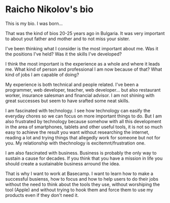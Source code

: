 # Raicho Nikolov's bio

This is my bio. I was born... 

That was the kind of bios 20-25 years ago in Bulgaria. It was very important to about yout father and mother and to not miss your sister. 

I've been thinking what I consider is the most important about me. Was it the positions I've held? Was it the skills I've developed?

I think the most important is the experience as a whole and where it leads me. What kind of person and professional I am now because of that? What kind of jobs I am capable of doing?

My experience is both technical and people related. I've been a programmer, web developer, teacher, web developer... but also restaurant worker, insurance salesman and financial advisor. I am not shining with great successes but seem to have srafted some neat skills.

I am fascinated with technology. I see how technology can easify the everyday chores so we can focus on more important things to do. But I am also frustrated by technology because somehow with all this development in the area of smartphones, tablets and other useful tools, it is not so much easy to achieve the result you want without researching the internet, reading a lot and trying things that allegedly work for someone but not for you. My relationship with thechnology is excitemnt/frustration one.

I am also fascinated with business. Business is probably the only way to sustain a cause for decades. If you think that you have a mission in life you should create a sustainable business arround the idea.

That is why I want to work at Basecamp. I want to learn how to make a successful busienss, how to focus and how to help users to do their jobs without the need to think about the tools they use, without worshiping the tool (Apple) and without trying to hook them and force them to use my products even if they don't need it.

